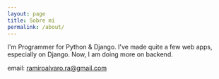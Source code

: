 ```yaml
---
layout: page
title: Sobre mí
permalink: /about/
---
```


I'm Programmer for Python & Django. I've made quite a few web apps, especially on Django. Now, I am doing more on backend.

email: ramiroalvaro.ra@gmail.com

